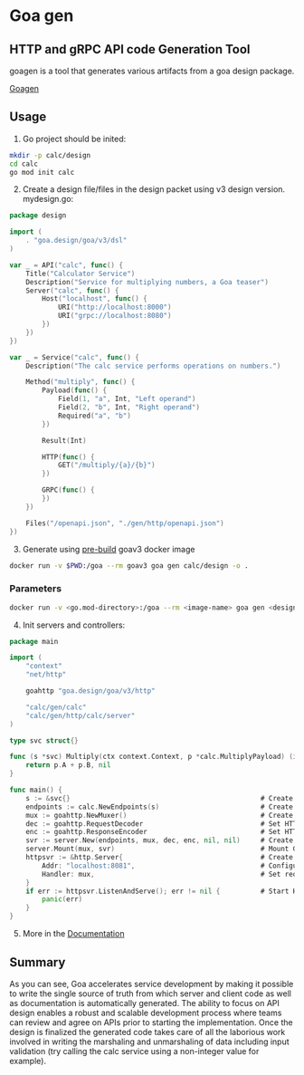 # Goa gen

## HTTP and gRPC API code Generation Tool
goagen is a tool that generates various artifacts from a goa design package.

[Goagen](https://goa.design/implement/goagen/)

## Usage
1. Go project should be inited:
```bash
mkdir -p calc/design
cd calc
go mod init calc
```
2. Create a design file/files in the design packet using v3 design version. mydesign.go:
```go
package design

import (
	. "goa.design/goa/v3/dsl"
)

var _ = API("calc", func() {
	Title("Calculator Service")
	Description("Service for multiplying numbers, a Goa teaser")
    Server("calc", func() {
        Host("localhost", func() {
            URI("http://localhost:8000")
            URI("grpc://localhost:8080")
        })
    })
})

var _ = Service("calc", func() {
	Description("The calc service performs operations on numbers.")

	Method("multiply", func() {
		Payload(func() {
			Field(1, "a", Int, "Left operand")
			Field(2, "b", Int, "Right operand")
			Required("a", "b")
		})

		Result(Int)

		HTTP(func() {
			GET("/multiply/{a}/{b}")
		})

		GRPC(func() {
		})
	})

	Files("/openapi.json", "./gen/http/openapi.json")
})
```

3. Generate using [pre-build](https://github.com/kormiltsev/containers/blob/main/README.md) goav3 docker image
```bash
docker run -v $PWD:/goa --rm goav3 goa gen calc/design -o .
```
### Parameters
```bash
docker run -v <go.mod-directory>:/goa --rm <image-name> goa gen <design-package-location> -o <target-related-location>
```

4. Init servers and controllers:
```go
package main

import (
	"context"
	"net/http"

	goahttp "goa.design/goa/v3/http"

	"calc/gen/calc"
	"calc/gen/http/calc/server"
)

type svc struct{}

func (s *svc) Multiply(ctx context.Context, p *calc.MultiplyPayload) (int, error) {
	return p.A + p.B, nil
}

func main() {
	s := &svc{}                                               # Create Service
	endpoints := calc.NewEndpoints(s)                         # Create endpoints
	mux := goahttp.NewMuxer()                                 # Create HTTP muxer
	dec := goahttp.RequestDecoder                             # Set HTTP request decoder           
	enc := goahttp.ResponseEncoder                            # Set HTTP response encoder
	svr := server.New(endpoints, mux, dec, enc, nil, nil)     # Create Goa HTTP server
	server.Mount(mux, svr)                                    # Mount Goa server on mux
	httpsvr := &http.Server{                                  # Create Go HTTP server
        Addr: "localhost:8081",                               # Configure server address
        Handler: mux,                                         # Set request handler
    }
	if err := httpsvr.ListenAndServe(); err != nil {          # Start HTTP server
		panic(err)
	}
}
```

5. More in the [Documentation](https://goa.design/implement/implementing/)

## Summary
As you can see, Goa accelerates service development by making it possible to write the single source of truth from which server and client code as well as documentation is automatically generated. The ability to focus on API design enables a robust and scalable development process where teams can review and agree on APIs prior to starting the implementation. Once the design is finalized the generated code takes care of all the laborious work involved in writing the marshaling and unmarshaling of data including input validation (try calling the calc service using a non-integer value for example).